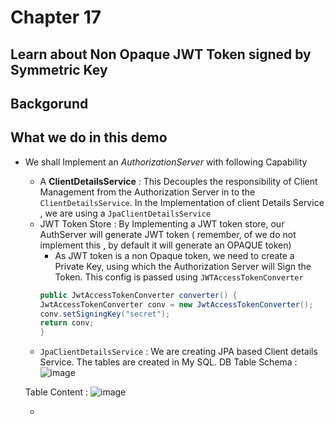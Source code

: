 # Chapter 17

## Learn about Non Opaque JWT Token signed by Symmetric Key 


## Backgorund

## What we do in this demo 
*   We shall Implement an _AuthorizationServer_ with following Capability 
    *   A __ClientDetailsService__ : This Decouples the responsibility of Client Management from the Authorization Server in to the `ClientDetailsService`.  In the Implementation of client Details Service , we are using a `JpaClientDetailsService`
    *   JWT Token Store  : By Implementing a JWT token store, our AuthServer will generate JWT token ( remember, of we do not implement this , by default it will generate an OPAQUE token)
        *   As JWT token is a non Opaque token, we need to create a Private Key, using which the Authorization Server will Sign the Token. This config is passed using `JWTAccessTokenConverter`  
        ````java
        public JwtAccessTokenConverter converter() {
		JwtAccessTokenConverter conv = new JwtAccessTokenConverter();
		conv.setSigningKey("secret");
		return conv; 
	    }
        ````
    *   `JpaClientDetailsService` : We are creating JPA based Client details Service. The tables are created in My SQL.
	DB Table Schema :
    	![image](https://user-images.githubusercontent.com/8110582/139584705-facde856-249e-4161-a7dc-feece04edcb7.png)
	
	Table Content :
	![image](https://user-images.githubusercontent.com/8110582/139584747-7d75c2f6-59ec-4a0d-bb7f-b8039ae551e5.png)

	

    *       
